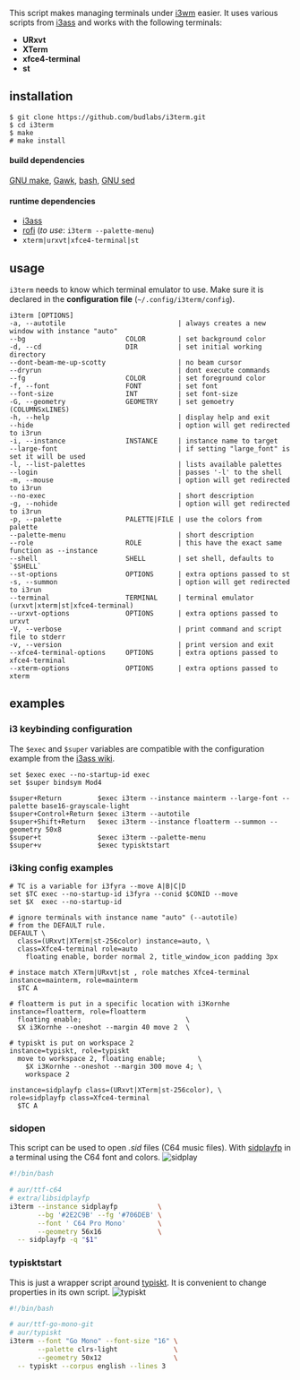 This script makes managing terminals under [i3wm] easier.
It uses various scripts from [i3ass] and works with the
following terminals:  

- **URxvt**
- **XTerm**
- **xfce4-terminal**
- **st**
## installation
```
$ git clone https://github.com/budlabs/i3term.git
$ cd i3term
$ make
# make install
```

#### build dependencies
[GNU make], [Gawk], [bash], [GNU sed](https://www.gnu.org/software/sed/)  

#### runtime dependencies
- [i3ass]  
- [rofi] (*to use*: `i3term --palette-menu`)  
- `xterm|urxvt|xfce4-terminal|st`
## usage
`i3term` needs to know which terminal emulator to
use. Make sure it is declared in
the **configuration file** (`~/.config/i3term/config`).
```
i3term [OPTIONS]
-a, --autotile                            | always creates a new window with instance "auto"
--bg                         COLOR        | set background color
-d, --cd                     DIR          | set initial working directory 
--dont-beam-me-up-scotty                  | no beam cursor
--dryrun                                  | dont execute commands  
--fg                         COLOR        | set foreground color
-f, --font                   FONT         | set font 
--font-size                  INT          | set font-size 
-G, --geometry               GEOMETRY     | set gemoetry (COLUMNSxLINES)
-h, --help                                | display help and exit 
--hide                                    | option will get redirected to i3run 
-i, --instance               INSTANCE     | instance name to target
--large-font                              | if setting "large_font" is set it will be used 
-l, --list-palettes                       | lists available palettes
--login                                   | passes '-l' to the shell 
-m, --mouse                               | option will get redirected to i3run 
--no-exec                                 | short description  
-g, --nohide                              | option will get redirected to i3run 
-p, --palette                PALETTE|FILE | use the colors from palette
--palette-menu                            | short description  
--role                       ROLE         | this have the exact same function as --instance
--shell                      SHELL        | set shell, defaults to `$SHELL`
--st-options                 OPTIONS      | extra options passed to st
-s, --summon                              | option will get redirected to i3run 
--terminal                   TERMINAL     | terminal emulator (urxvt|xterm|st|xfce4-terminal)
--urxvt-options              OPTIONS      | extra options passed to urxvt
-V, --verbose                             | print command and script file to stderr  
-v, --version                             | print version and exit 
--xfce4-terminal-options     OPTIONS      | extra options passed to xfce4-terminal
--xterm-options              OPTIONS      | extra options passed to xterm
```
## examples
### i3 keybinding configuration

The `$exec` and `$super` variables are compatible 
with the configuration example from the [i3ass wiki].

```
set $exec exec --no-startup-id exec
set $super bindsym Mod4

$super+Return         $exec i3term --instance mainterm --large-font --palette base16-grayscale-light
$super+Control+Return $exec i3term --autotile
$super+Shift+Return   $exec i3term --instance floatterm --summon --geometry 50x8
$super+t              $exec i3term --palette-menu
$super+v              $exec typisktstart
```
### i3king config examples

```text
# TC is a variable for i3fyra --move A|B|C|D
set $TC exec --no-startup-id i3fyra --conid $CONID --move
set $X  exec --no-startup-id

# ignore terminals with instance name "auto" (--autotile)
# from the DEFAULT rule.
DEFAULT \
  class=(URxvt|XTerm|st-256color) instance=auto, \
  class=Xfce4-terminal role=auto
    floating enable, border normal 2, title_window_icon padding 3px

# instace match XTerm|URxvt|st , role matches Xfce4-terminal
instance=mainterm, role=mainterm
  $TC A

# floatterm is put in a specific location with i3Kornhe
instance=floatterm, role=floatterm
  floating enable;                          \
  $X i3Kornhe --oneshot --margin 40 move 2  \

# typiskt is put on workspace 2
instance=typiskt, role=typiskt
  move to workspace 2, floating enable;        \
    $X i3Kornhe --oneshot --margin 300 move 4; \
    workspace 2

instance=sidplayfp class=(URxvt|XTerm|st-256color), \
role=sidplayfp class=Xfce4-terminal
  $TC A
```
### sidopen

This script can be used to open *.sid* files (C64 music files).
With [sidplayfp] in a terminal using the C64 font and colors.
![sidplay](https://user-images.githubusercontent.com/2143465/180494442-8d05be72-7ece-4b72-ba9d-02096316c622.png)

```bash
#!/bin/bash

# aur/ttf-c64
# extra/libsidplayfp
i3term --instance sidplayfp          \
       --bg '#2E2C9B' --fg '#706DEB' \
       --font ' C64 Pro Mono'        \
       --geometry 56x16              \
  -- sidplayfp -q "$1"
```
### typisktstart

This is just a wrapper script around [typiskt]. It is
convenient to change properties in its own script.
![typiskt](https://user-images.githubusercontent.com/2143465/180494963-6053eddb-6bc8-4493-a75f-e64179344df0.png)

```bash
#!/bin/bash

# aur/ttf-go-mono-git
# aur/typiskt
i3term --font "Go Mono" --font-size "16" \
       --palette clrs-light              \
       --geometry 50x12                  \
  -- typiskt --corpus english --lines 3
```
[i3wm]: https://i3wm.org
[i3ass]: https://github.com/budlabs/i3ass
[i3ass wiki]: https://github.com/budlabs/i3ass/wiki
[typiskt]: https://github.com/budlabs/typiskt
[sidplayfp]: https://github.com/libsidplayfp/libsidplayfp

[youtube channel]: https://youtube.com/c/dubbeltumme
[rofi]: https://github.com/davatorium/rofi
[Gawk]: https://www.gnu.org/software/gawk/
[bash]: https://www.gnu.org/software/bash/
[lowdown]: https://kristaps.bsd.lv/lowdown/
[GNU make]: https://www.gnu.org/software/make/
[xdotool]: https://www.semicomplete.com/projects/xdotool/
